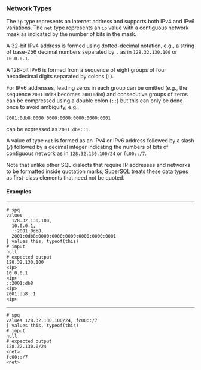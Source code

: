 ### Network Types

The `ip` type represents an internet address and supports both
IPv4 and IPv6 variations.  The `net` type represents an `ip` value
with a contiguous network mask as indicated by the number of bits
in the mask.

A 32-bit IPv4 address is formed using dotted-decimal notation, e.g., 
a string of base-256 decimal numbers separated by `.` as in 
`128.32.130.100` or `10.0.0.1`.

A 128-bit IPv6 is formed from a sequence of eight groups of four 
hecadecimal digits separated by colons (`:`).

For IPv6 addresses,
leading zeros in each group can be omitted (e.g., the sequence `2001:0db8`
becomes `2001:db8`) and consecutive groups of zeros can be compressed
using a double colon (`::`) but this can only be done once to avoid ambiguity, e.g.,
```
2001:0db8:0000:0000:0000:0000:0000:0001
```
can be expressed as `2001:db8::1`.

A value of type `net` is formed as an IPv4 or IPv6 address followed by a slash (`/`) 
followed by a decimal integer indicating the numbers of bits of contiguous network as 
in `128.32.130.100/24` or `fc00::/7`.

Note that unlike other SQL dialects that require IP addresses and networks to be formatted
inside quotation marks, SuperSQL treats these data types as first-class elements that
need not be quoted.

#### Examples
---
```mdtest-spq
# spq
values
  128.32.130.100,
  10.0.0.1,
  ::2001:0db8,
  2001:0db8:0000:0000:0000:0000:0000:0001
| values this, typeof(this)  
# input
null
# expected output
128.32.130.100
<ip>
10.0.0.1
<ip>
::2001:db8
<ip>
2001:db8::1
<ip>
```
---

```mdtest-spq
# spq
values 128.32.130.100/24, fc00::/7
| values this, typeof(this)
# input
null
# expected output
128.32.130.0/24
<net>
fc00::/7
<net>
```
